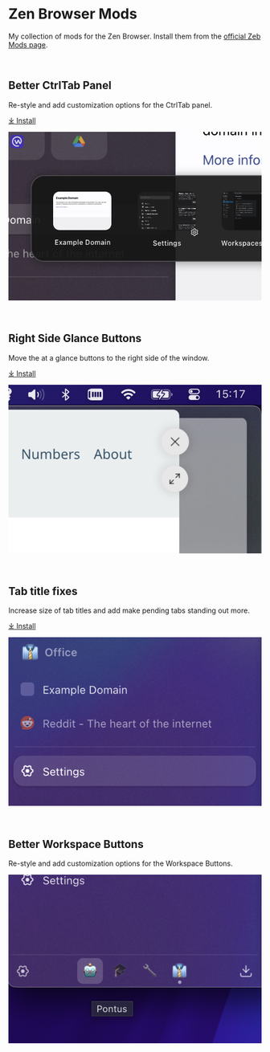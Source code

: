 # Zen Browser Mods
My collection of mods for the Zen Browser. Install them from the [official Zeb Mods page](https://zen-browser.app/mods).
 
<br>

## Better CtrlTab Panel
Re-style and add customization options for the CtrlTab panel.

[⤓ Install](https://zen-browser.app/mods/72f8f48d-86b9-4487-acea-eb4977b18f21/)

[![screenshot](./better-ctrl-tab/better-ctrltab-panel.png)](https://zen-browser.app/mods/72f8f48d-86b9-4487-acea-eb4977b18f21/)

<br>

## Right Side Glance Buttons

Move the at a glance buttons to the right side of the window.

[⤓ Install](https://zen-browser.app/mods/20e8cc78-3dac-4db0-81a4-814672fb50af/)

![screenshot](./glance-buttons-right/glance-buttons-right.png)

<br>

## Tab title fixes

Increase size of tab titles and add make pending tabs standing out more.

[⤓ Install](https://zen-browser.app/mods/7190e4e9-bead-4b40-8f57-95d852ddc941/)

![screenshot](./tab-title-fix/tab-title-fix.png)

<br>

## Better Workspace Buttons

Re-style and add customization options for the Workspace Buttons.

![screenshot](./better-workspace-buttons/better-workspace-buttons.png)




